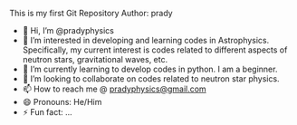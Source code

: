This is my first Git Repository
Author: prady

- 👋 Hi, I’m @pradyphysics
- 👀 I’m interested in developing and learning codes in Astrophysics. Specifically, my current interest is codes related to different aspects of neutron stars, gravitational waves, etc.
- 🌱 I’m currently learning to develop codes in python. I am a beginner.
- 💞️ I’m looking to collaborate on codes related to neutron star physics.
- 📫 How to reach me @ pradyphysics@gmail.com
- 😄 Pronouns: He/Him
- ⚡ Fun fact: ...

<!---
pradyphysics/pradyphysics is a ✨ special ✨ repository because its `README.md` (this file) appears on your GitHub profile.
You can click the Preview link to take a look at your changes.
--->
